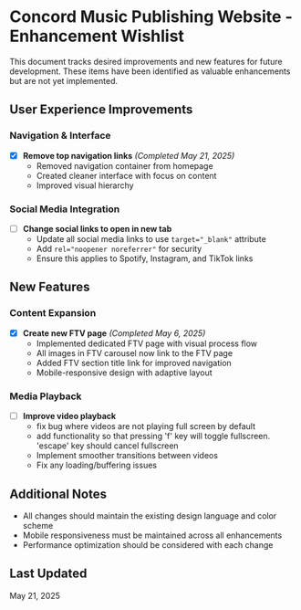 # Concord Music Publishing Website - Enhancement Wishlist

This document tracks desired improvements and new features for future development. These items have been identified as valuable enhancements but are not yet implemented.

## User Experience Improvements

### Navigation & Interface
- [x] **Remove top navigation links** _(Completed May 21, 2025)_
  - Removed navigation container from homepage
  - Created cleaner interface with focus on content
  - Improved visual hierarchy

### Social Media Integration
- [ ] **Change social links to open in new tab**
  - Update all social media links to use `target="_blank"` attribute
  - Add `rel="noopener noreferrer"` for security
  - Ensure this applies to Spotify, Instagram, and TikTok links

## New Features

### Content Expansion
- [x] **Create new FTV page** _(Completed May 6, 2025)_
  - Implemented dedicated FTV page with visual process flow
  - All images in FTV carousel now link to the FTV page
  - Added FTV section title link for improved navigation
  - Mobile-responsive design with adaptive layout

### Media Playback
- [ ] **Improve video playback**
  - fix bug where videos are not playing full screen by default
  - add functionality so that pressing 'f' key will toggle fullscreen. 'escape' key should cancel fullscreen
  - Implement smoother transitions between videos
  - Fix any loading/buffering issues




## Additional Notes

- All changes should maintain the existing design language and color scheme
- Mobile responsiveness must be maintained across all enhancements
- Performance optimization should be considered with each change

## Last Updated

May 21, 2025